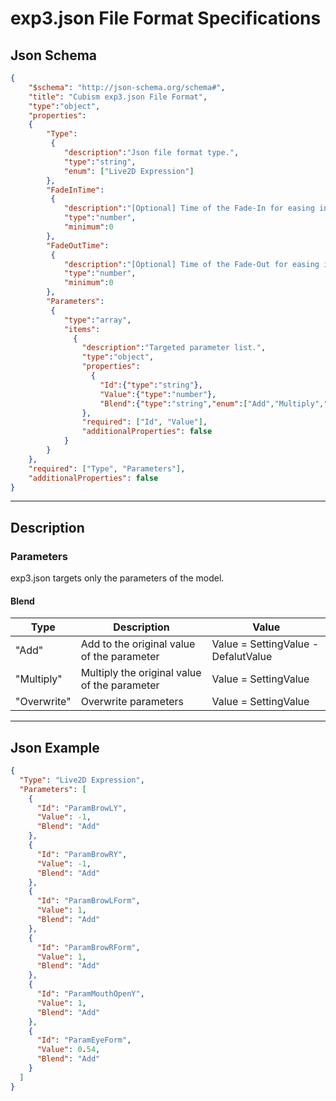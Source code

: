 # exp3.json File Format Specifications

## Json Schema

```json
{
    "$schema": "http://json-schema.org/schema#",
    "title": "Cubism exp3.json File Format",
    "type":"object",
    "properties":
    {
        "Type":
         {
            "description":"Json file format type.",
            "type":"string",
            "enum": ["Live2D Expression"]
        },
        "FadeInTime":
         {
            "description":"[Optional] Time of the Fade-In for easing in seconds.",
            "type":"number",
            "minimum":0
        },
        "FadeOutTime":
         {
            "description":"[Optional] Time of the Fade-Out for easing in seconds.",
            "type":"number",
            "minimum":0
        },
        "Parameters":
         {
            "type":"array",
            "items":
              {
                "description":"Targeted parameter list.",
                "type":"object",
                "properties":
                  {
                    "Id":{"type":"string"},
                    "Value":{"type":"number"},
                    "Blend":{"type":"string","enum":["Add","Multiply","Overwrite"]}
                },
                "required": ["Id", "Value"],
                "additionalProperties": false
            }
        }
    },
    "required": ["Type", "Parameters"],
    "additionalProperties": false
}
```

---

## Description

### Parameters

exp3.json targets only the parameters of the model.

#### Blend

| Type | Description | Value |
| - | - | - |
| "Add" | Add to the original value of the parameter | Value = SettingValue - DefalutValue |
| "Multiply" | Multiply the original value of the parameter | Value = SettingValue |
| "Overwrite" | Overwrite parameters | Value = SettingValue |

---

## Json Example

```json
{
  "Type": "Live2D Expression",
  "Parameters": [
    {
      "Id": "ParamBrowLY",
      "Value": -1,
      "Blend": "Add"
    },
    {
      "Id": "ParamBrowRY",
      "Value": -1,
      "Blend": "Add"
    },
    {
      "Id": "ParamBrowLForm",
      "Value": 1,
      "Blend": "Add"
    },
    {
      "Id": "ParamBrowRForm",
      "Value": 1,
      "Blend": "Add"
    },
    {
      "Id": "ParamMouthOpenY",
      "Value": 1,
      "Blend": "Add"
    },
    {
      "Id": "ParamEyeForm",
      "Value": 0.54,
      "Blend": "Add"
    }
  ]
}
```
